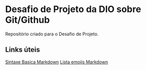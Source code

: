 # Desafio de Projeto da DIO sobre Git/Github
Repositório criado para o Desafio de Projeto.

## Links úteis
[Sintaxe Basica Markdown](https://www.markdownguide.org/)
[Lista emojis Markdown](https://emojipedia.org/)

